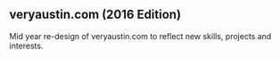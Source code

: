 veryaustin.com (2016 Edition)
-----------------------------

Mid year re-design of veryaustin.com to reflect new skills, projects and interests.
